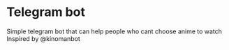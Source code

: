 # Telegram bot

Simple telegram bot that can help people who cant choose anime to watch
Inspired by @kinomanbot
